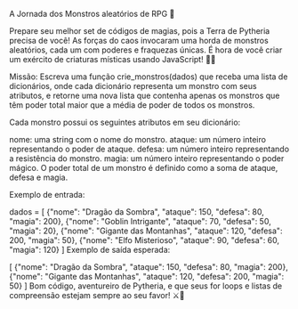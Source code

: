 A Jornada dos Monstros aleatórios de RPG 🐉


Prepare seu melhor set de códigos de magias, pois a Terra de Pytheria precisa de você! As forças do caos invocaram uma horda de monstros aleatórios, cada um com poderes e fraquezas únicas. É hora de você criar um exército de criaturas místicas usando JavaScript! 🧙‍♀️

Missão: Escreva uma função crie_monstros(dados) que receba uma lista de dicionários, onde cada dicionário representa um monstro com seus atributos, e retorne uma nova lista que contenha apenas os monstros que têm poder total maior que a média de poder de todos os monstros.

Cada monstro possui os seguintes atributos em seu dicionário:

nome: uma string com o nome do monstro.
ataque: um número inteiro representando o poder de ataque.
defesa: um número inteiro representando a resistência do monstro.
magia: um número inteiro representando o poder mágico.
O poder total de um monstro é definido como a soma de ataque, defesa e magia.

Exemplo de entrada:

dados = [
    {"nome": "Dragão da Sombra", "ataque": 150, "defesa": 80, "magia": 200},
    {"nome": "Goblin Intrigante", "ataque": 70, "defesa": 50, "magia": 20},
    {"nome": "Gigante das Montanhas", "ataque": 120, "defesa": 200, "magia": 50},
    {"nome": "Elfo Misterioso", "ataque": 90, "defesa": 60, "magia": 120}
]
Exemplo de saída esperada:

[
    {"nome": "Dragão da Sombra", "ataque": 150, "defesa": 80, "magia": 200},
    {"nome": "Gigante das Montanhas", "ataque": 120, "defesa": 200, "magia": 50}
]
Bom código, aventureiro de Pytheria, e que seus for loops e listas de compreensão estejam sempre ao seu favor! ⚔️🐲


